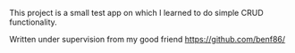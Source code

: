 This project is a small test app on which I learned to do simple CRUD functionality.

Written under supervision from my good friend https://github.com/benf86/
